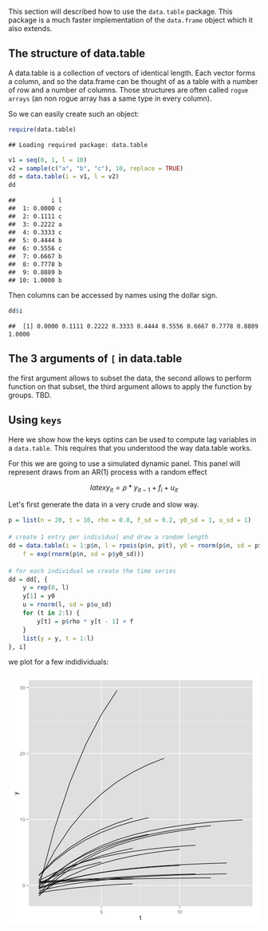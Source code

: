 This section will described how to use the `data.table` package. This package is a much faster implementation of the `data.frame` object which it also extends.

## The structure of data.table

A data.table is a collection of vectors of identical length. Each vector forms a column, and so the data.frame can be thought of as a table with a number of row and a number of columns. Those structures are often called `rogue arrays` (an non rogue array has a same type in every column).

So we can easily create such an object:


```r
require(data.table)
```

```
## Loading required package: data.table
```

```r
v1 = seq(0, 1, l = 10)
v2 = sample(c("a", "b", "c"), 10, replace = TRUE)
dd = data.table(i = v1, l = v2)
dd
```

```
##          i l
##  1: 0.0000 c
##  2: 0.1111 c
##  3: 0.2222 a
##  4: 0.3333 c
##  5: 0.4444 b
##  6: 0.5556 c
##  7: 0.6667 b
##  8: 0.7778 b
##  9: 0.8889 b
## 10: 1.0000 b
```


Then columns can be accessed by names using the dollar sign.


```r
dd$i
```

```
##  [1] 0.0000 0.1111 0.2222 0.3333 0.4444 0.5556 0.6667 0.7778 0.8889 1.0000
```


## The 3 arguments of `[` in data.table

the first argument allows to subset the data, the second allows to perform function on that subset, the third argument allows to apply the function by groups. TBD.


## Using `keys`

Here we show how the keys optins can be used to compute lag variables in a `data.table`. This requires that you understood the way data.table works. 

For this we are going to use a simulated dynamic panel. This panel will represent draws from an AR(1) process with a random effect

$$latex
  y_{it} = \rho * y_{it-1} + f_{i} + u_{it} 
$$

Let's first generate the data in a very crude and slow way.

```r
p = list(n = 20, t = 10, rho = 0.8, f_sd = 0.2, y0_sd = 1, u_sd = 1)

# create 1 entry per individual and draw a random length
dd = data.table(i = 1:p$n, l = rpois(p$n, p$t), y0 = rnorm(p$n, sd = p$y0_sd), 
    f = exp(rnorm(p$n, sd = p$y0_sd)))

# for each individual we create the time series
dd = dd[, {
    y = rep(0, l)
    y[1] = y0
    u = rnorm(l, sd = p$u_sd)
    for (t in 2:l) {
        y[t] = p$rho * y[t - 1] + f
    }
    list(y = y, t = 1:l)
}, i]
```


we plot for a few indidividuals:

![plot of chunk unnamed-chunk-4](figure/unnamed-chunk-4.png) 


